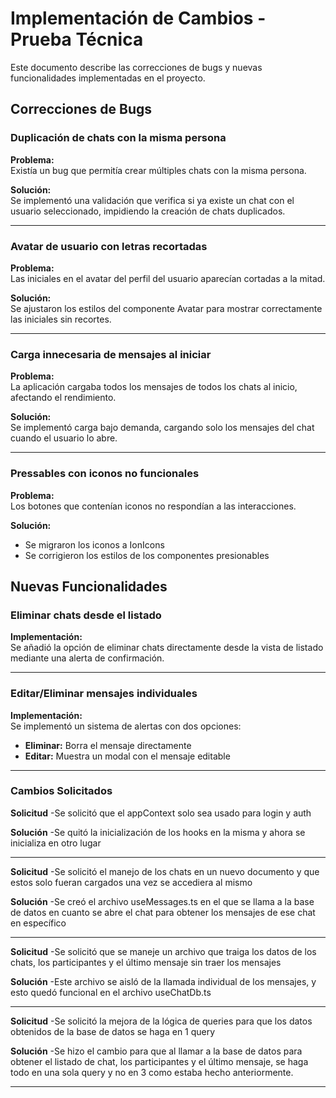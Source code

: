 # Implementación de Cambios - Prueba Técnica

Este documento describe las correcciones de bugs y nuevas funcionalidades implementadas en el proyecto.

## Correcciones de Bugs

### Duplicación de chats con la misma persona
**Problema:**  
Existía un bug que permitía crear múltiples chats con la misma persona.

**Solución:**  
Se implementó una validación que verifica si ya existe un chat con el usuario seleccionado, impidiendo la creación de chats duplicados.

---

### Avatar de usuario con letras recortadas
**Problema:**  
Las iniciales en el avatar del perfil del usuario aparecían cortadas a la mitad.

**Solución:**  
Se ajustaron los estilos del componente Avatar para mostrar correctamente las iniciales sin recortes.

---

### Carga innecesaria de mensajes al iniciar
**Problema:**  
La aplicación cargaba todos los mensajes de todos los chats al inicio, afectando el rendimiento.

**Solución:**  
Se implementó carga bajo demanda, cargando solo los mensajes del chat cuando el usuario lo abre.

---

### Pressables con iconos no funcionales
**Problema:**  
Los botones que contenían iconos no respondían a las interacciones.

**Solución:**  
- Se migraron los iconos a IonIcons
- Se corrigieron los estilos de los componentes presionables

## Nuevas Funcionalidades

### Eliminar chats desde el listado
**Implementación:**  
Se añadió la opción de eliminar chats directamente desde la vista de listado mediante una alerta de confirmación.

---

### Editar/Eliminar mensajes individuales
**Implementación:**  
Se implementó un sistema de alertas con dos opciones:
- **Eliminar:** Borra el mensaje directamente
- **Editar:** Muestra un modal con el mensaje editable

---

### Cambios Solicitados

**Solicitud**
-Se solicitó que el appContext solo sea usado para login y auth

**Solución**
-Se quitó la inicialización de los hooks en la misma y ahora se inicializa en otro lugar

---

**Solicitud**
-Se solicitó el manejo de los chats en un nuevo documento y que estos solo fueran cargados una vez se accediera al mismo

**Solución**
-Se creó el archivo useMessages.ts en el que se llama a la base de datos en cuanto se abre el chat para obtener los mensajes de ese chat en específico

---

**Solicitud**
-Se solicitó que se maneje un archivo que traiga los datos de los chats, los participantes y el último mensaje sin traer los mensajes

**Solución**
-Este archivo se aisló de la llamada individual de los mensajes, y esto quedó funcional en el archivo useChatDb.ts

---

**Solicitud**
-Se solicitó la mejora de la lógica de queries para que los datos obtenidos de la base de datos se haga en 1 query

**Solución**
-Se hizo el cambio para que al llamar a la base de datos para obtener el listado de chat, los participantes y el último mensaje, se haga todo en una sola query y no en 3 como estaba hecho anteriormente.

---